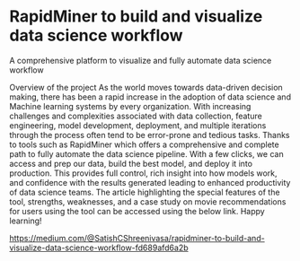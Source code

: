# RapidMiner to build and visualize data science workflow
A comprehensive platform to visualize and fully automate data science workflow

Overview of the project
As the world moves towards data-driven decision making, there has been a rapid increase in the adoption of data science and Machine learning systems by every organization. With increasing challenges and complexities associated with data collection, feature engineering, model development, deployment, and multiple iterations through the process often tend to be error-prone and tedious tasks. Thanks to tools such as RapidMiner which offers a comprehensive and complete path to fully automate the data science pipeline. With a few clicks, we can access and prep our data, build the best model, and deploy it into production. This provides full control, rich insight into how models work, and confidence with the results generated leading to enhanced productivity of data science teams. The article highlighting the special features of the tool, strengths, weaknesses, and a case study on movie recommendations for users using the tool can be accessed using the below link. Happy learning!

https://medium.com/@SatishCShreenivasa/rapidminer-to-build-and-visualize-data-science-workflow-fd689afd6a2b

